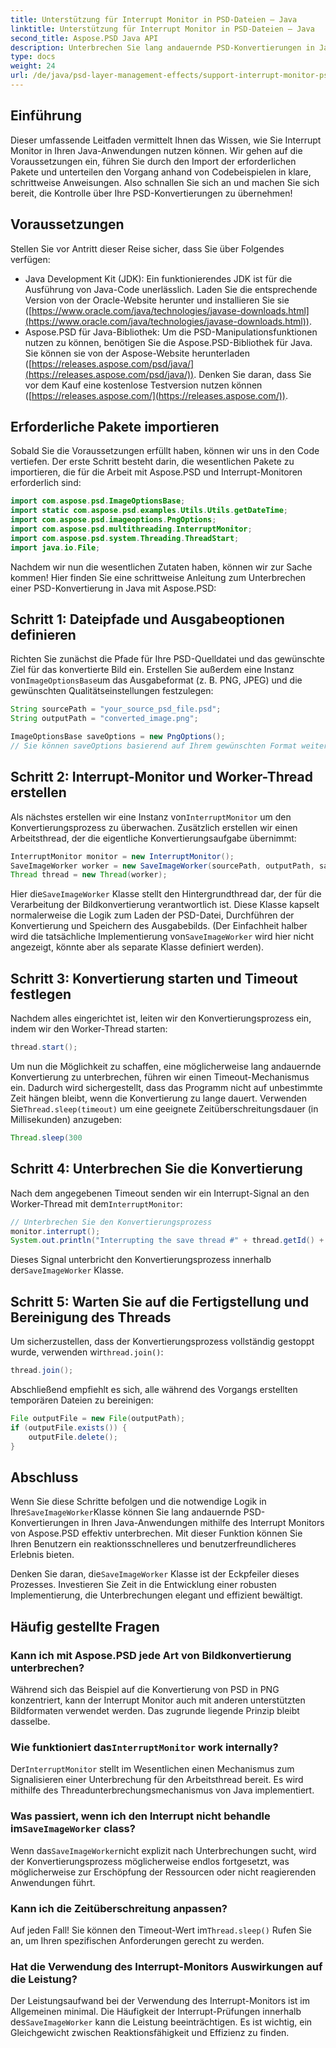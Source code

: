 ```yaml
---
title: Unterstützung für Interrupt Monitor in PSD-Dateien – Java
linktitle: Unterstützung für Interrupt Monitor in PSD-Dateien – Java
second_title: Aspose.PSD Java API
description: Unterbrechen Sie lang andauernde PSD-Konvertierungen in Java mit dem Interrupt Monitor von Aspose.PSD. Erfahren Sie, wie Sie eine reibungslose Unterbrechung implementieren und die Benutzererfahrung verbessern.
type: docs
weight: 24
url: /de/java/psd-layer-management-effects/support-interrupt-monitor-psd-files/
---
```

## Einführung

Dieser umfassende Leitfaden vermittelt Ihnen das Wissen, wie Sie Interrupt Monitor in Ihren Java-Anwendungen nutzen können. Wir gehen auf die Voraussetzungen ein, führen Sie durch den Import der erforderlichen Pakete und unterteilen den Vorgang anhand von Codebeispielen in klare, schrittweise Anweisungen. Also schnallen Sie sich an und machen Sie sich bereit, die Kontrolle über Ihre PSD-Konvertierungen zu übernehmen!

## Voraussetzungen

Stellen Sie vor Antritt dieser Reise sicher, dass Sie über Folgendes verfügen:

- Java Development Kit (JDK): Ein funktionierendes JDK ist für die Ausführung von Java-Code unerlässlich. Laden Sie die entsprechende Version von der Oracle-Website herunter und installieren Sie sie ([https://www.oracle.com/java/technologies/javase-downloads.html](https://www.oracle.com/java/technologies/javase-downloads.html)).
- Aspose.PSD für Java-Bibliothek: Um die PSD-Manipulationsfunktionen nutzen zu können, benötigen Sie die Aspose.PSD-Bibliothek für Java. Sie können sie von der Aspose-Website herunterladen ([https://releases.aspose.com/psd/java/](https://releases.aspose.com/psd/java/)). Denken Sie daran, dass Sie vor dem Kauf eine kostenlose Testversion nutzen können ([https://releases.aspose.com/](https://releases.aspose.com/)).

## Erforderliche Pakete importieren

Sobald Sie die Voraussetzungen erfüllt haben, können wir uns in den Code vertiefen. Der erste Schritt besteht darin, die wesentlichen Pakete zu importieren, die für die Arbeit mit Aspose.PSD und Interrupt-Monitoren erforderlich sind:

```java
import com.aspose.psd.ImageOptionsBase;
import static com.aspose.psd.examples.Utils.Utils.getDateTime;
import com.aspose.psd.imageoptions.PngOptions;
import com.aspose.psd.multithreading.InterruptMonitor;
import com.aspose.psd.system.Threading.ThreadStart;
import java.io.File;
```

Nachdem wir nun die wesentlichen Zutaten haben, können wir zur Sache kommen! Hier finden Sie eine schrittweise Anleitung zum Unterbrechen einer PSD-Konvertierung in Java mit Aspose.PSD:

## Schritt 1: Dateipfade und Ausgabeoptionen definieren

 Richten Sie zunächst die Pfade für Ihre PSD-Quelldatei und das gewünschte Ziel für das konvertierte Bild ein. Erstellen Sie außerdem eine Instanz von`ImageOptionsBase`um das Ausgabeformat (z. B. PNG, JPEG) und die gewünschten Qualitätseinstellungen festzulegen:

```java
String sourcePath = "your_source_psd_file.psd";
String outputPath = "converted_image.png";

ImageOptionsBase saveOptions = new PngOptions();
// Sie können saveOptions basierend auf Ihrem gewünschten Format weiter anpassen (z. B. durch Einstellen der JPEG-Qualität).
```

## Schritt 2: Interrupt-Monitor und Worker-Thread erstellen

 Als nächstes erstellen wir eine Instanz von`InterruptMonitor` um den Konvertierungsprozess zu überwachen. Zusätzlich erstellen wir einen Arbeitsthread, der die eigentliche Konvertierungsaufgabe übernimmt:

```java
InterruptMonitor monitor = new InterruptMonitor();
SaveImageWorker worker = new SaveImageWorker(sourcePath, outputPath, saveOptions, monitor);
Thread thread = new Thread(worker);
```

 Hier die`SaveImageWorker` Klasse stellt den Hintergrundthread dar, der für die Verarbeitung der Bildkonvertierung verantwortlich ist. Diese Klasse kapselt normalerweise die Logik zum Laden der PSD-Datei, Durchführen der Konvertierung und Speichern des Ausgabebilds. (Der Einfachheit halber wird die tatsächliche Implementierung von`SaveImageWorker` wird hier nicht angezeigt, könnte aber als separate Klasse definiert werden).

## Schritt 3: Konvertierung starten und Timeout festlegen

Nachdem alles eingerichtet ist, leiten wir den Konvertierungsprozess ein, indem wir den Worker-Thread starten:

```java
thread.start();
```

Um nun die Möglichkeit zu schaffen, eine möglicherweise lang andauernde Konvertierung zu unterbrechen, führen wir einen Timeout-Mechanismus ein. Dadurch wird sichergestellt, dass das Programm nicht auf unbestimmte Zeit hängen bleibt, wenn die Konvertierung zu lange dauert. Verwenden Sie`Thread.sleep(timeout)` um eine geeignete Zeitüberschreitungsdauer (in Millisekunden) anzugeben:

```java
Thread.sleep(300
```

## Schritt 4: Unterbrechen Sie die Konvertierung

 Nach dem angegebenen Timeout senden wir ein Interrupt-Signal an den Worker-Thread mit dem`InterruptMonitor`:

```java
// Unterbrechen Sie den Konvertierungsprozess
monitor.interrupt();
System.out.println("Interrupting the save thread #" + thread.getId() + " at " + getDateTime().toString());
```

 Dieses Signal unterbricht den Konvertierungsprozess innerhalb der`SaveImageWorker` Klasse.

## Schritt 5: Warten Sie auf die Fertigstellung und Bereinigung des Threads

 Um sicherzustellen, dass der Konvertierungsprozess vollständig gestoppt wurde, verwenden wir`thread.join()`:

```java
thread.join();
```

Abschließend empfiehlt es sich, alle während des Vorgangs erstellten temporären Dateien zu bereinigen:

```java
File outputFile = new File(outputPath);
if (outputFile.exists()) {
    outputFile.delete();
}
```

## Abschluss

 Wenn Sie diese Schritte befolgen und die notwendige Logik in Ihre`SaveImageWorker`Klasse können Sie lang andauernde PSD-Konvertierungen in Ihren Java-Anwendungen mithilfe des Interrupt Monitors von Aspose.PSD effektiv unterbrechen. Mit dieser Funktion können Sie Ihren Benutzern ein reaktionsschnelleres und benutzerfreundlicheres Erlebnis bieten.

 Denken Sie daran, die`SaveImageWorker` Klasse ist der Eckpfeiler dieses Prozesses. Investieren Sie Zeit in die Entwicklung einer robusten Implementierung, die Unterbrechungen elegant und effizient bewältigt. 

## Häufig gestellte Fragen

### Kann ich mit Aspose.PSD jede Art von Bildkonvertierung unterbrechen?

Während sich das Beispiel auf die Konvertierung von PSD in PNG konzentriert, kann der Interrupt Monitor auch mit anderen unterstützten Bildformaten verwendet werden. Das zugrunde liegende Prinzip bleibt dasselbe.

###  Wie funktioniert das`InterruptMonitor` work internally?

 Der`InterruptMonitor` stellt im Wesentlichen einen Mechanismus zum Signalisieren einer Unterbrechung für den Arbeitsthread bereit. Es wird mithilfe des Threadunterbrechungsmechanismus von Java implementiert.

###  Was passiert, wenn ich den Interrupt nicht behandle im`SaveImageWorker` class?

 Wenn das`SaveImageWorker`nicht explizit nach Unterbrechungen sucht, wird der Konvertierungsprozess möglicherweise endlos fortgesetzt, was möglicherweise zur Erschöpfung der Ressourcen oder nicht reagierenden Anwendungen führt.

### Kann ich die Zeitüberschreitung anpassen?

 Auf jeden Fall! Sie können den Timeout-Wert im`Thread.sleep()` Rufen Sie an, um Ihren spezifischen Anforderungen gerecht zu werden.

### Hat die Verwendung des Interrupt-Monitors Auswirkungen auf die Leistung?

 Der Leistungsaufwand bei der Verwendung des Interrupt-Monitors ist im Allgemeinen minimal. Die Häufigkeit der Interrupt-Prüfungen innerhalb des`SaveImageWorker` kann die Leistung beeinträchtigen. Es ist wichtig, ein Gleichgewicht zwischen Reaktionsfähigkeit und Effizienz zu finden.